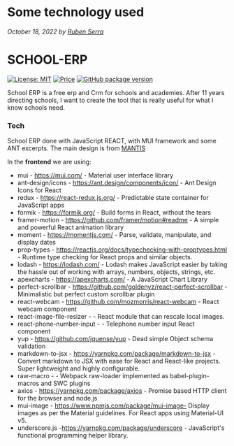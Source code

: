 # Some technology used

_October 18, 2022 by [Ruben Serra](/)_

# SCHOOL-ERP

[![License: MIT](https://img.shields.io/badge/License-MIT-yellow.svg)](https://opensource.org/licenses/MIT)
[![Price](https://img.shields.io/badge/price-FREE-0098f7.svg)](https://github.com/rserravi/school-erp/master/LICENSE)
[![GitHub package version](https://img.shields.io/github/package-json/v/rserravi/school-erp)](https://github.com/rserravi/school-erp)

School ERP is a free erp and Crm for schools and academies. 
After 11 years directing schools, I want to create the tool that is really useful for what I know schools need.

### Tech

School ERP done with JavaScript REACT, with MUI framework and some ANT excerpts.
The main design is from [MANTIS](https://mantisdashboard.io)

In the **frontend** we are using:

- mui - https://mui.com/ - Material user interface library
- ant-design/icons - https://ant.design/components/icon/ - Ant Design Icons for React 
- redux - https://react-redux.js.org/ - Predictable state container for JavaScript apps
- formik - https://formik.org/ - Build forms in React, without the tears
- framer-motion - https://github.com/framer/motion#readme - A simple and powerful React animation library
- moment - https://momentjs.com/ - Parse, validate, manipulate, and display dates
- prop-types - https://reactjs.org/docs/typechecking-with-proptypes.html - Runtime type checking for React props and similar objects.
- lodash - https://lodash.com/ - Lodash makes JavaScript easier by taking the hassle out of working with arrays, numbers, objects, strings, etc.
- apexcharts - https://apexcharts.com/ - A JavaScript Chart Library
- perfect-scrollbar - https://github.com/goldenyz/react-perfect-scrollbar - Minimalistic but perfect custom scrollbar plugin
- react-webcam - https://github.com/mozmorris/react-webcam - React webcam component
- react-image-file-resizer - - React module that can rescale local images.
- react-phone-number-input - - Telephone number input React component
- yup - https://github.com/jquense/yup - Dead simple Object schema validation
- markdown-to-jsx - https://yarnpkg.com/package/markdown-to-jsx - Convert markdown to JSX with ease for React and React-like projects. Super lightweight and highly configurable.
- raw-macro - - Webpack raw-loader implemented as babel-plugin-macros and SWC plugins
- axios - https://yarnpkg.com/package/axios - Promise based HTTP client for the browser and node.js
- mui-image - https://www.npmjs.com/package/mui-image- Display images as per the Material guidelines. For React apps using Material-UI v5.
- underscore.js -https://yarnpkg.com/package/underscore - JavaScript's functional programming helper library.
